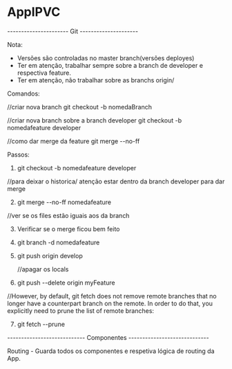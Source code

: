 # AppIPVC

---------------------- Git ---------------------

Nota:

- Versões são controladas no master branch(versões deployes)
- Ter em atenção, trabalhar sempre sobre a branch de developer e respectiva feature.
- Ter em atenção, não trabalhar sobre as branchs origin/

Comandos:

//criar nova branch
git checkout -b nomedaBranch

//criar nova branch sobre a branch developer
git checkout -b nomedafeature developer

//como dar merge da feature
git merge --no-ff

Passos:

1. git checkout -b nomedafeature developer

//para deixar o historica/ atenção estar dentro da branch developer para dar merge

2. git merge --no-ff nomedafeature

//ver se os files estão iguais aos da branch

3. Verificar se o merge ficou bem feito

4. git branch -d nomedafeature

5. git push origin develop

   //apagar os locals

6. git push --delete origin myFeature

//However, by default, git fetch does not remove remote branches that no longer have a counterpart branch on the remote. In order to do that, you explicitly need to prune the list of remote branches:

7. git fetch --prune

---------------------------- Componentes -----------------------------

Routing - Guarda todos os componentes e respetiva lógica de routing da App.
